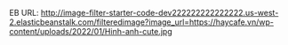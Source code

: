 EB URL:
http://image-filter-starter-code-dev222222222222222.us-west-2.elasticbeanstalk.com/filteredimage?image_url=https://haycafe.vn/wp-content/uploads/2022/01/Hinh-anh-cute.jpg